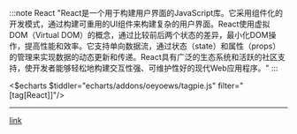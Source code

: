 :::note React
"React是一个用于构建用户界面的JavaScript库。它采用组件化的开发模式，通过构建可重用的UI组件来构建复杂的用户界面。React使用虚拟DOM（Virtual DOM）的概念，通过比较前后两个状态的差异，最小化DOM操作，提高性能和效率。它支持单向数据流，通过状态（state）和属性（props）的管理来实现数据的动态更新和传递。React具有广泛的生态系统和活跃的社区支持，使开发者能够轻松地构建交互性强、可维护性好的现代Web应用程序。"
:::

<$echarts $tiddler="echarts/addons/oeyoews/tagpie.js" filter="[tag[React]]"/>


<hr>

[link]( https://www.bilibili.com/video/BV1G54y1o7RP/?p=2&spm_id_from=pageDriver&vd_source=d6afd7eedd9f9c940321c63f0a1539e3)
